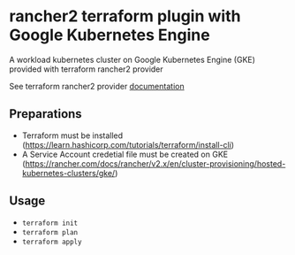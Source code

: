 # rancher2 terraform plugin with Google Kubernetes Engine

A workload kubernetes cluster on Google Kubernetes Engine (GKE) provided with
terraform rancher2 provider 

See terraform rancher2 provider [documentation](https://registry.terraform.io/providers/rancher/rancher2/latest/docs)

## Preparations

* Terraform must be installed (https://learn.hashicorp.com/tutorials/terraform/install-cli)
* A Service Account credetial file must be created on GKE (https://rancher.com/docs/rancher/v2.x/en/cluster-provisioning/hosted-kubernetes-clusters/gke/)

## Usage

* ``terraform init``
* ``terraform plan``
* ``terraform apply``
